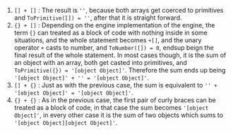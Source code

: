 1. `[] + []` :
   The result is `''`, because both arrays get coerced to primitives and `ToPrimitive([]) = ''`, after that it is straight forward.
2. `{} + []` : Depending on the engine implementation of the engine, the term `{}` can treated as a block of code with nothing inside in some situations, and the whole statement becomes `+[]`, and the unary operator `+` casts to number, and `ToNumber([]) = 0`, endsup beign the final result of the whole statement. In most cases though, it is the sum of an object with an array, both get casted into primitives, and `ToPrimitive({}) = '[object Object]'`. Therefore the sum ends up being `'[object Object]' + '' = '[object Object]'`.
3. `[] + {}` : Just as with the previous case, the sum is equivalent to `'' + '[object Object]' = '[object Object]'`.
4. `{} + {}` : As in the previous case, the first pair of curly braces can be treated as a block of code, in that case the sum becomes `'[object Object]'`, in every other case it is the sum of two objects which sums to `'[object Object][object Object]'`.
